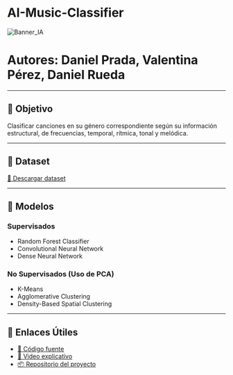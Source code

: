 # AI-Music-Classifier
![Banner_IA](https://github.com/user-attachments/assets/c518bc52-3667-4459-9188-244144062b4a)

# Autores: Daniel Prada, Valentina Pérez, Daniel Rueda

---

## 🎯 Objetivo

Clasificar canciones en su género correspondiente según su información estructural, de frecuencias, temporal, rítmica, tonal y melódica.

---

## 📂 Dataset


[🔗 Descargar dataset](https://www.kaggle.com/datasets/andradaolteanu/gtzan-dataset-music-genre-classification)

---

## 🧠 Modelos

### Supervisados
- Random Forest Classifier
- Convolutional Neural Network
- Dense Neural Network

### No Supervisados (Uso de PCA)
- K-Means
- Agglomerative Clustering
- Density-Based Spatial Clustering
---

## 🔗 Enlaces Útiles

- [📁 Código fuente](https://colab.research.google.com/drive/1f4dvYPX-6N7JBL8P265cbvbxyBJIuGsf?usp=sharing)
- [🎥 Video explicativo](https://youtu.be/TNGvJcxEDEE)
- [📦 Repositorio del proyecto](https://github.com/Daniel-Prada27/AI-Music-Classifier)
